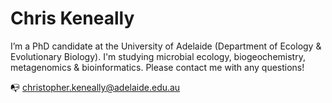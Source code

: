 # Chris Keneally

I’m a PhD candidate at the University of Adelaide (Department of Ecology & Evolutionary Biology). I'm studying microbial ecology, biogeochemistry, metagenomics & bioinformatics. Please contact me with any questions!

📭 christopher.keneally@adelaide.edu.au

<!---
cckeneally/cckeneally is a ✨ special ✨ repository because its `README.md` (this file) appears on your GitHub profile.
You can click the Preview link to take a look at your changes.
--->
